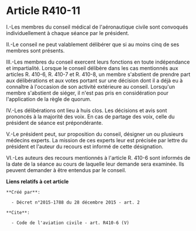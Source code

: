 # Article R410-11

I.-Les membres du conseil médical de l'aéronautique civile sont convoqués individuellement à chaque séance par le président. 

II.-Le conseil ne peut valablement délibérer que si au moins cinq de ses membres sont présents. 

III.-Les membres du conseil exercent leurs fonctions en toute indépendance et impartialité. Lorsque le conseil délibère dans
les cas mentionnés aux articles R. 410-6, R. 410-7 et R. 410-8, un membre s'abstient de prendre part aux délibérations et aux
votes portant sur une décision dont il a déjà eu à connaître à l'occasion de son activité extérieure au conseil. Lorsqu'un
membre s'abstient de siéger, il n'est pas pris en considération pour l'application de la règle de quorum. 

IV.-Les délibérations ont lieu à huis clos. Les décisions et avis sont prononcés à la majorité des voix. En cas de partage
des voix, celle du président de séance est prépondérante. 

V.-Le président peut, sur proposition du conseil, désigner un ou plusieurs médecins experts. La mission de ces experts leur
est précisée par lettre du président et l'auteur du recours est informé de cette désignation. 

VI.-Les auteurs des recours mentionnés à l'article R. 410-6 sont informés de la date de la séance au cours de laquelle leur
demande sera examinée. Ils peuvent demander à être entendus par le conseil.

**Liens relatifs à cet article**

	**Créé par**:

	  - Décret n°2015-1788 du 28 décembre 2015 - art. 2

	**Cite**:

	  - Code de l'aviation civile - art. R410-6 (V)
